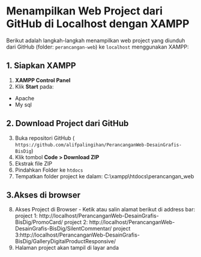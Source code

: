 # Menampilkan Web Project dari GitHub di Localhost dengan XAMPP

Berikut adalah langkah-langkah menampilkan web project yang diunduh dari GitHub (folder: `perancangan-web`) ke `localhost` menggunakan XAMPP:

## 1. Siapkan XAMPP
1. **XAMPP Control Panel**
2. Klik **Start** pada:
  - Apache
  - My sql

## 2. Download Project dari GitHub
3. Buka repositori GitHub ( `https://github.com/alifpalingihan/PerancanganWeb-DesainGrafis-BisDig`)
4. Klik tombol **Code > Download ZIP**
5. Ekstrak file ZIP
6. Pindahkan Folder ke `htdocs`
7. Tempatkan folder project ke dalam: C:\xampp\htdocs\perancangan_web

## 3.Akses di browser 
8. Akses Project di Browser - Ketik atau salin alamat berikut di address bar:
   project 1: http://localhost/PerancanganWeb-DesainGrafis-BisDig/PromoCard/
   project 2: http://localhost/PerancanganWeb-DesainGrafis-BisDig/SilentCommentar/
   project 3:http://localhost/PerancanganWeb-DesainGrafis-BisDig/GalleryDigitalProductResponsive/
9. Halaman project akan tampil di layar anda
